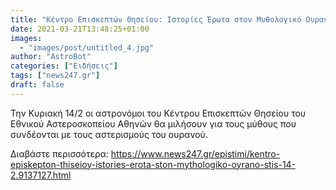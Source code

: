 ```yaml
---
title: "Κέντρο Επισκεπτών Θησείου: Ιστορίες Έρωτα στον Μυθολογικό Ουρανό στις 14/2"
date: 2021-03-21T13:48:25+01:00
images:
  - "images/post/untitled_4.jpg"
author: "AstroBot"
categories: ["Ειδήσεις"]
tags: ["news247.gr"]
draft: false
---
```


Την Κυριακή 14/2 οι αστρονόμοι του Κέντρου Επισκεπτών Θησείου του Εθνικού Αστεροσκοπείου Αθηνών θα μιλήσουν για τους μύθους που συνδέονται με τους αστερισμούς του ουρανού.

Διαβάστε περισσότερα: https://www.news247.gr/epistimi/kentro-episkepton-thiseioy-istories-erota-ston-mythologiko-oyrano-stis-14-2.9137127.html
